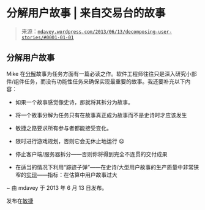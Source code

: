 <!--yml

category: 未分类

日期：2024-05-18 06:23:39

-->

# 分解用户故事 | 来自交易台的故事

> 来源：[`mdavey.wordpress.com/2013/06/13/decomposing-user-stories/#0001-01-01`](https://mdavey.wordpress.com/2013/06/13/decomposing-user-stories/#0001-01-01)

## 分解用户故事

Mike 在[分解](http://mkuphal.wordpress.com/2011/05/13/agile-planning-my-top-five-tips-on-decomposing-user-stories-into-tasks/)故事为任务方面有一篇必读之作。软件工程师往往只是深入研究小部件/组件任务，而没有功能性任务来确保实现最重要的故事。我还要补充以下内容：

+   如果一个故事感觉像史诗，那就将其拆分为故事。

+   将一个故事分解为任务只有在故事真正成为故事而不是史诗时才应该发生

+   敏捷之路要求所有参与者都能接受变化。

+   限时进行游戏规划，否则它会无休止地运行 😦

+   停止客户端/服务器拆分——否则你将得到完全不连贯的交付成果

+   在适当的情况下利用“踪迹子弹”——在史诗/大型用户故事的生产质量中非常狭窄的[实现](http://www.gettingagile.com/2007/10/22/research-spikes-tracer-bullets-oh-my/)——指标：在估算中用户故事过大

~ 由 mdavey 于 2013 年 6 月 13 日发布。

发布在[敏捷](https://mdavey.wordpress.com/category/agile/)
